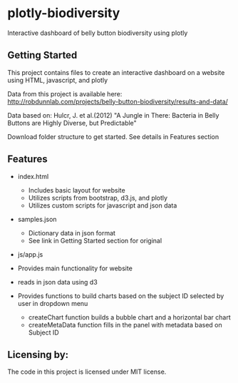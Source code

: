 # plotly-biodiversity
Interactive dashboard of belly button biodiversity using plotly

## Getting Started

This project contains files to create an interactive dashboard on a website using HTML, javascript, and plotly

Data from this project is available here: http://robdunnlab.com/projects/belly-button-biodiversity/results-and-data/

Data based on: Hulcr, J. et al.(2012) "A Jungle in There: Bacteria in Belly Buttons are Highly Diverse, but Predictable"

Download folder structure to get started. See details in Features section

## Features

- index.html
  - Includes basic layout for website
  - Utilizes scripts from bootstrap, d3.js, and plotly
  - Utilizes custom scripts for javascript and json data

- samples.json
  - Dictionary data in json format
  - See link in Getting Started section for original
 
 - js/app.js
  - Provides main functionality for website
  - reads in json data using d3
  - Provides functions to build charts based on the subject ID selected by user in dropdown menu
    - createChart function builds a bubble chart and a horizontal bar chart
    - createMetaData function fills in the panel with metadata based on Subject ID

## Licensing by:

The code in this project is licensed under MIT license.
